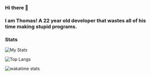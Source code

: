 ### Hi there 👋

### I am Thomas! A 22 year old developer that wastes all of his time making stupid programs.

### Stats
![My Stats](https://github-readme-stats.vercel.app/api?username=ThomasBeHappy)

![Top Langs](https://github-readme-stats.vercel.app/api/top-langs/?username=ThomasBeHappy)

![wakatime stats](https://github-readme-stats.vercel.app/api/wakatime?username=GamingFrame)


